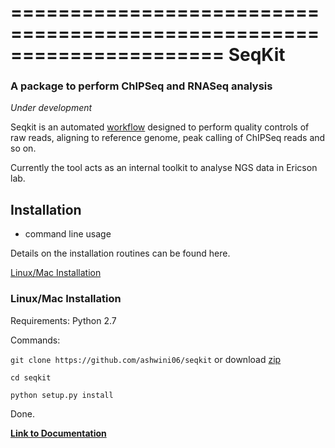======================================================================
SeqKit
======================================================================

### A package to perform ChIPSeq and RNASeq analysis
*Under development*

Seqkit is an automated [workflow](https://github.com/ashwini06/seqkit/blob/master/misc/SeqKit_workflow.pdf) designed to perform quality controls of raw reads, aligning to reference genome, peak calling of ChIPSeq reads and so on.

Currently the tool acts as an internal toolkit to analyse NGS data in Ericson lab.

<a name="installation"/></a>
Installation
---------------
* command line usage

Details on the installation routines can be found here.

[Linux/Mac Installation](#general)

<a name="general"/></a>
### Linux/Mac Installation

Requirements:
Python 2.7

Commands:

`git clone https://github.com/ashwini06/seqkit`
or download [zip](https://github.com/ashwini06/seqkit/archive/master.zip)

`cd seqkit`

`python setup.py install`

Done.

 **[Link to Documentation](https://github.com/ashwini06/seqkit/blob/master/misc/Documentation.md#setup-requirements)**
